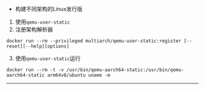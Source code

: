 - 构建不同架构的Linux发行版
1. 使用`qemu-user-static`
2. 注册架构解析器
```shell
docker run --rm --privileged multiarch/qemu-user-static:register [--reset][--help][options]
```
3. 使用`qemu-user-static`运行
``` shell
docker run --rm -t -v /usr/bin/qemu-aarch64-static:/usr/bin/qemu-aarch64-static arm64v8/ubuntu uname -m
```
***
